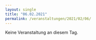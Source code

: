 ```yaml
---
layout: single
title: "06.02.2021"
permalink: /veranstaltungen/2021/02/06/
---
```


Keine Veranstaltung an diesem Tag.
